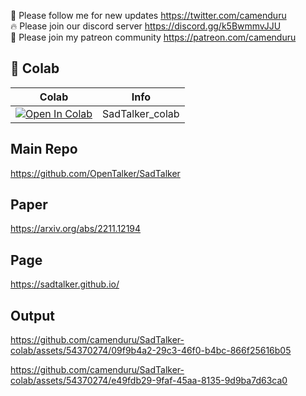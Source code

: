 🐣 Please follow me for new updates https://twitter.com/camenduru <br />
🔥 Please join our discord server https://discord.gg/k5BwmmvJJU <br />
🥳 Please join my patreon community https://patreon.com/camenduru <br />

## 🦒 Colab

| Colab | Info
| --- | --- |
[![Open In Colab](https://colab.research.google.com/assets/colab-badge.svg)](https://colab.research.google.com/github/camenduru/SadTalker-colab/blob/main/SadTalker_colab.ipynb) | SadTalker_colab

## Main Repo
https://github.com/OpenTalker/SadTalker

## Paper
https://arxiv.org/abs/2211.12194

## Page
https://sadtalker.github.io/

## Output

https://github.com/camenduru/SadTalker-colab/assets/54370274/09f9b4a2-29c3-46f0-b4bc-866f25616b05

https://github.com/camenduru/SadTalker-colab/assets/54370274/e49fdb29-9faf-45aa-8135-9d9ba7d63ca0
